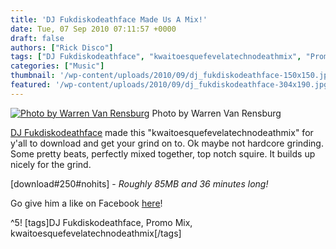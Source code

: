 ```yaml
---
title: 'DJ Fukdiskodeathface Made Us A Mix!'
date: Tue, 07 Sep 2010 07:11:57 +0000
draft: false
authors: ["Rick Disco"]
tags: ["DJ Fukdiskodeathface", "kwaitoesquefevelatechnodeathmix", "Promo Mix"]
categories: ["Music"]
thumbnail: '/wp-content/uploads/2010/09/dj_fukdiskodeathface-150x150.jpg'
featured: '/wp-content/uploads/2010/09/dj_fukdiskodeathface-304x190.jpg'
---
```


[![Photo by Warren Van Rensburg](/wp-content/uploads/2010/09/dj_fukdiskodeathface.jpg "DJ Fukdiskodeathface")](/wp-content/uploads/2010/09/dj_fukdiskodeathface.jpg) Photo by Warren Van Rensburg

[DJ Fukdiskodeathface](http://www.facebook.com/pages/Dj-FukdiskoDeathface/381796996354 "DJ Fukdiskodeathface") made this "kwaitoesquefevelatechnodeathmix" for y'all to download and get your grind on to. Ok maybe not hardcore grinding. Some pretty beats, perfectly mixed together, top notch squire. It builds up nicely for the grind.

\[download#250#nohits\] - _Roughly 85MB and 36 minutes long!_

Go give him a like on Facebook [here](http://www.facebook.com/pages/Dj-FukdiskoDeathface/381796996354 "DJ Fukdiskodeathface")!

^5! \[tags\]DJ Fukdiskodeathface, Promo Mix, kwaitoesquefevelatechnodeathmix\[/tags\]